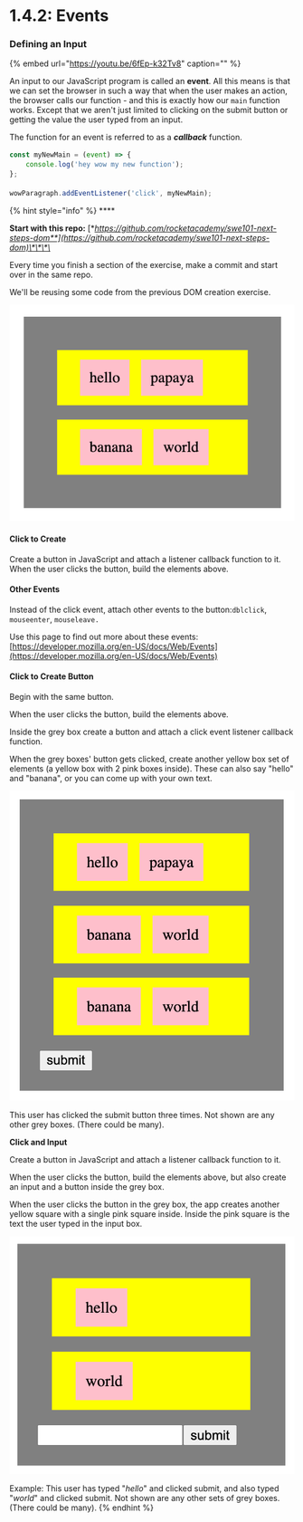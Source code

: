 # 1.4.2: Events

### Defining an Input

{% embed url="https://youtu.be/6fEp-k32Tv8" caption="" %}

An input to our JavaScript program is called an **event**. All this means is that we can set the browser in such a way that when the user makes an action, the browser calls our function - and this is exactly how our `main` function works. Except that we aren't just limited to clicking on the submit button or getting the value the user typed from an input.

The function for an event is referred to as a _**callback**_ function.

```javascript
const myNewMain = (event) => {
    console.log('hey wow my new function');
};

wowParagraph.addEventListener('click', myNewMain);
```

{% hint style="info" %}
\*\*\*\*

**Start with this repo:** [**https://github.com/rocketacademy/swe101-next-steps-dom**](https://github.com/rocketacademy/swe101-next-steps-dom)\*\*\*\*

Every time you finish a section of the exercise, make a commit and start over in the same repo.

We'll be reusing some code from the previous DOM creation exercise.

![ss](../../.gitbook/assets/screen-shot-2020-09-29-at-6.52.58-pm.png)

#### Click to Create

Create a button in JavaScript and attach a listener callback function to it. When the user clicks the button, build the elements above.

#### Other Events

Instead of the click event, attach other events to the button:`dblclick`, `mouseenter`, `mouseleave.`

Use this page to find out more about these events: [https://developer.mozilla.org/en-US/docs/Web/Events](https://developer.mozilla.org/en-US/docs/Web/Events)

#### Click to Create Button

Begin with the same button. 

When the user clicks the button, build the elements above.

Inside the grey box create a button and attach a click event listener callback function.

When the grey boxes' button gets clicked, create another yellow box set of elements \(a yellow box with 2 pink boxes inside\). These can also say "hello" and "banana", or you can come up with your own text.

![dd](../../.gitbook/assets/screen-shot-2020-10-15-at-5.49.12-pm.png)

This user has clicked the submit button three times. Not shown are any other grey boxes. \(There could be many\).

**Click and Input**

Create a button in JavaScript and attach a listener callback function to it.

When the user clicks the button, build the elements above, but also create an input and a button inside the grey box.

When the user clicks the button in the grey box, the app creates another yellow square with a single pink square inside. Inside the pink square is the text the user typed in the input box.

![](../../.gitbook/assets/screen-shot-2020-10-15-at-5.27.39-pm.png)

Example: This user has typed "_hello_" and clicked submit, and also typed "_world_" and clicked submit. Not shown are any other sets of grey boxes. \(There could be many\).
{% endhint %}

